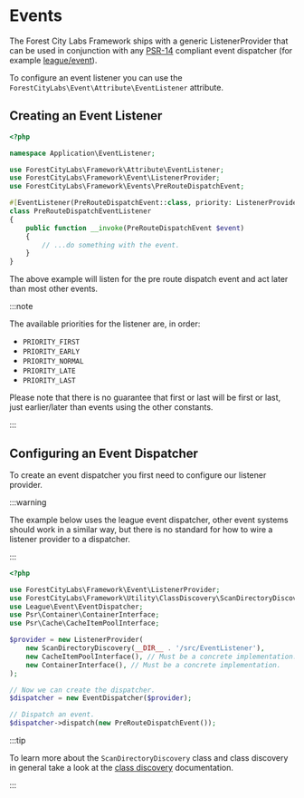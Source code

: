 Events
======

The Forest City Labs Framework ships with a generic ListenerProvider that can be used in conjunction with any [PSR-14](https://www.php-fig.org/psr/psr-14/) compliant event dispatcher (for example [league/event](https://event.thephpleague.com/3.0/)).

To configure an event listener you can use the `ForestCityLabs\Event\Attribute\EventListener` attribute.

Creating an Event Listener
--------------------------

```php
<?php

namespace Application\EventListener;

use ForestCityLabs\Framework\Attribute\EventListener;
use ForestCityLabs\Framework\Event\ListenerProvider;
use ForestCityLabs\Framework\Events\PreRouteDispatchEvent;

#[EventListener(PreRouteDispatchEvent::class, priority: ListenerProvider::PRIORITY_LATE)]
class PreRouteDispatchEventListener
{
    public function __invoke(PreRouteDispatchEvent $event) 
    {
        // ...do something with the event.
    }
}
```

The above example will listen for the pre route dispatch event and act later than most other events.

:::note 

The available priorities for the listener are, in order:

* `PRIORITY_FIRST`
* `PRIORITY_EARLY`
* `PRIORITY_NORMAL`
* `PRIORITY_LATE`
* `PRIORITY_LAST`

Please note that there is no guarantee that first or last will be first or last, just earlier/later than events using the other constants.

:::

Configuring an Event Dispatcher
-------------------------------

To create an event dispatcher you first need to configure our listener provider.

:::warning

The example below uses the league event dispatcher, other event systems should work in a similar way, but there is no standard for how to wire a listener provider to a dispatcher.

:::

```php
<?php

use ForestCityLabs\Framework\Event\ListenerProvider;
use ForestCityLabs\Framework\Utility\ClassDiscovery\ScanDirectoryDiscovery;
use League\Event\EventDispatcher;
use Psr\Container\ContainerInterface;
use Psr\Cache\CacheItemPoolInterface;

$provider = new ListenerProvider(
    new ScanDirectoryDiscovery(__DIR__ . '/src/EventListener'),
    new CacheItemPoolInterface(), // Must be a concrete implementation.
    new ContainerInterface(), // Must be a concrete implementation.
);

// Now we can create the dispatcher.
$dispatcher = new EventDispatcher($provider);

// Dispatch an event.
$dispatcher->dispatch(new PreRouteDispatchEvent());
```

:::tip

To learn more about the `ScanDirectoryDiscovery` class and class discovery in general take a look at the [class discovery](Class%20Discovery.md) documentation.

:::
